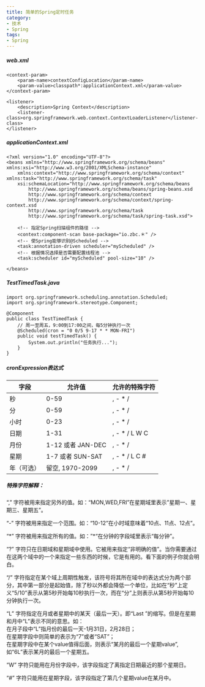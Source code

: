 ```yaml
---
title: 简单的Spring定时任务
category:
- 技术
- Spring
tags:
- Spring
---
```


##### web.xml  

    <context-param>
        <param-name>contextConfigLocation</param-name>
        <param-value>classpath*:applicationContext.xml</param-value>
    </context-param>
    
    <listener>
        <description>Spring Context</description>
        <listener-class>org.springframework.web.context.ContextLoaderListener</listener-class>
    </listener>

##### applicationContext.xml  

    <?xml version="1.0" encoding="UTF-8"?>
    <beans xmlns="http://www.springframework.org/schema/beans" xmlns:xsi="http://www.w3.org/2001/XMLSchema-instance"
        xmlns:context="http://www.springframework.org/schema/context" xmlns:task="http://www.springframework.org/schema/task"
        xsi:schemaLocation="http://www.springframework.org/schema/beans
            http://www.springframework.org/schema/beans/spring-beans.xsd
            http://www.springframework.org/schema/context
            http://www.springframework.org/schema/context/spring-context.xsd
            http://www.springframework.org/schema/task
            http://www.springframework.org/schema/task/spring-task.xsd">
    
        <!-- 指定Spring扫描组件的路径 -->
        <context:component-scan base-package="io.zbc.＊" />
        <!-- 使Spring能够识别@Scheduled -->
        <task:annotation-driven scheduler="myScheduled" />
        <!-- 根据情况选择是否需要配置线程池 -->
        <task:scheduler id="myScheduled" pool-size="10" />
    
    </beans>

##### TestTimedTask.java

    import org.springframework.scheduling.annotation.Scheduled;
    import org.springframework.stereotype.Component;
    
    @Component
    public class TestTimedTask {
        // 周一至周五，9:00到17:00之间，每5分钟执行一次
        @Scheduled(cron = "0 0/5 9-17 * * MON-FRI")
        public void testTimedTask() {
            System.out.println("任务执行...");
        }
    }

##### cronExpression表达式  

| 字段 | 允许值 | 允许的特殊字符 |
| --- | --- | --- |
| 秒 | 0-59 | , - * / |
| 分 | 0-59 | , - * / |
| 小时 | 0-23 | , - * / | |
| 日期 | 1-31 | , - * / L W C |
| 月份 | 1-12 或者 JAN-DEC | , - * / |
| 星期 | 1-7 或者 SUN-SAT | , - * / L C # |
| 年（可选） | 留空, 1970-2099 | , - * / |

##### 特殊字符解释：  

“,” 字符被用来指定另外的值。如：“MON,WED,FRI”在星期域里表示”星期一、星期三、星期五”。  

“-” 字符被用来指定一个范围。如：“10-12”在小时域意味着“10点、11点、12点”。  

“\*” 字符被用来指定所有的值。如：”\*“在分钟的字段域里表示“每分钟”。  

“?” 字符只在日期域和星期域中使用。它被用来指定“非明确的值”。当你需要通过在这两个域中的一个来指定一些东西的时候，它是有用的。看下面的例子你就会明白。  

“/” 字符指定在某个域上周期性触发，该符号将其所在域中的表达式分为两个部分，其中第一部分是起始值，除了秒以外都会降低一个单位，比如在“秒”上定义“5/10”表示从第5秒开始每10秒执行一次，而在“分”上则表示从第5秒开始每10分钟执行一次。

“L” 字符指定在月或者星期中的某天（最后一天）。即“Last ”的缩写。但是在星期和月中“L”表示不同的意思。如：  
在月子段中“L”指月份的最后一天-1月31日，2月28日；  
在星期字段中则简单的表示为“7”或者“SAT”；  
在星期字段中在某个value值得后面，则表示“某月的最后一个星期value”,如“6L”表示某月的最后一个星期五。  

“W” 字符只能用在月份字段中，该字段指定了离指定日期最近的那个星期日。  

“#” 字符只能用在星期字段，该字段指定了第几个星期value在某月中。  


